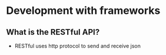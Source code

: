 # Development with frameworks

## What is the RESTful API?
- RESTful uses http protocol to send and receive json

